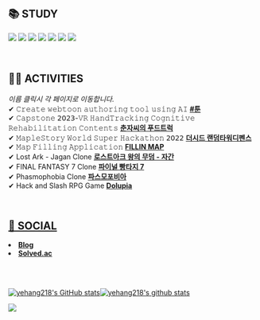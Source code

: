 <!--
**yehang218/yehang218** is a ✨ _special_ ✨ repository because its `README.md` (this file) appears on your GitHub profile.

Here are some ideas to get you started:

- 🔭 I’m currently working on ...
- 🌱 I’m currently learning ...
- 👯 I’m looking to collaborate on ...
- 🤔 I’m looking for help with ...
- 💬 Ask me about ...
- 📫 How to reach me: ...
- 😄 Pronouns: ...
- ⚡ Fun fact: ...

<img src="https://capsule-render.vercel.app/api?type=Soft&color=gradient&customColorList=23&height=150&section=header&text=SeokHee's%20GitHub&fontSize=70" />
-->

## 📚 STUDY

<p>
  <img src="https://img.shields.io/badge/C++-00599C?style=flat-square&logo=C%2B%2B&logoColor=white"/>
  <img src="https://img.shields.io/badge/C-A8B9CC?style=flat-square&logo=C&logoColor=white"/>
  <img src="https://img.shields.io/badge/C%23-239120?style=flat-square&logo=C Sharp&logoColor=white"/>
  <img src="https://img.shields.io/badge/python-3776AB?style=flat-square&logo=Python&logoColor=white"/>
  <img src="https://img.shields.io/badge/Unreal-0E1128?style=flat-square&logo=Unreal Engine&logoColor=white"/>
  <img src="https://img.shields.io/badge/Unity-0E1128?style=flat-square&logo=Unity&logoColor=white"/>
  <img src="https://img.shields.io/badge/VSCode-007ACC?style=flat-square&logo=Visual Studio Code&logoColor=white"/>
</p>

<br>

## 👨‍💻 ACTIVITIES

<p>
  <i>이름 클릭시 각 페이지로 이동합니다.</i><br>
✔ 𝙲𝚛𝚎𝚊𝚝𝚎 𝚠𝚎𝚋𝚝𝚘𝚘𝚗 𝚊𝚞𝚝𝚑𝚘𝚛𝚒𝚗𝚐 𝚝𝚘𝚘𝚕 𝚞𝚜𝚒𝚗𝚐 𝙰𝙸 <a href ="https://github.com/IbwaProject/IbwaProject"><b> #툰</b></a><br>
✔ 𝙲𝚊𝚙𝚜𝚝𝚘𝚗𝚎 𝟤𝟢𝟤𝟥-𝚅𝚁 𝙷𝚊𝚗𝚍𝚃𝚛𝚊𝚌𝚔𝚒𝚗𝚐 𝙲𝚘𝚐𝚗𝚒𝚝𝚒𝚟𝚎 𝚁𝚎𝚑𝚊𝚋𝚒𝚕𝚒𝚝𝚊𝚝𝚒𝚘𝚗 𝙲𝚘𝚗𝚝𝚎𝚗𝚝𝚜 <a href ="https://github.com/HS-GS31/GS31"><b> 춘자씨의 푸드트럭</b></a><br>
✔ 𝙼𝚊𝚙𝚕𝚎𝚂𝚝𝚘𝚛𝚢 𝚆𝚘𝚛𝚕𝚍 𝚂𝚞𝚙𝚎𝚛 𝙷𝚊𝚌𝚔𝚊𝚝𝚑𝚘𝚗 𝟤𝟢𝟤𝟤 <a href ="https://maplestoryworlds.nexon.com/play/ce5c80d5914b4a40a2f6ac7acd6f28aa"><b> 더시드 랜덤타워디펜스</b></a><br>
✔ 𝙼𝚊𝚙 𝙵𝚒𝚕𝚕𝚒𝚗𝚐 𝙰𝚙𝚙𝚕𝚒𝚌𝚊𝚝𝚒𝚘𝚗 <a href="https://github.com/HSUITContestTeam/fillin-map"><b> FILLIN MAP</b><a><br>
✔ Lost Ark - Jagan Clone <a href="https://github.com/MooWangKing/Lostark_Jagan"><b> 로스트아크 왕의 무덤 - 자간</b><a><br>
✔ FINAL FANTASY 7 Clone <a href="https://github.com/WBBang/FinalFantasy7"><b> 파이널 빵타지 7</b><a><br>
✔ Phasmophobia Clone <a href="https://github.com/PHABIPHABI/Phasmophobia"><b> 파스모포비아 </b><a><br>
✔ Hack and Slash RPG Game <a href="https://github.com/Team-DoLoop/DoLupia"><b> Dolupia </b>
</p>

<br>

## 📌 SOCIAL

<p>
<li> <a href="https://woonyang-story.tistory.com/"><b> Blog </b></a> <br> </li>
<li> <a href="https://solved.ac/hyun_w9"> <b> Solved.ac </b> </a> </li> 
 </p>

<br>
<br>

<p>

[![yehang218's GitHub stats](https://github-readme-stats-sigma-five.vercel.app/api?username=yehang218&hide_border=true&hide=stars&show_icons=true&icon_color=b7d364&text_color=5A7A46&title_color=1C2B1F&count_private=true)](https://github.com/anuraghazra/github-readme-stats-sigma-five)[![yehang218's github stats](https://github-readme-stats-sigma-five.vercel.app/api/top-langs/?username=yehang218&title_color=1C2B1F&show_icons=true&langs_count=6&hide_border=true&layout=compact)](https://github.com/yehang218)

</p>

<img src="https://capsule-render.vercel.app/api?type=waving&color=gradient&customColorList=23&height=150&section=footer"/>
